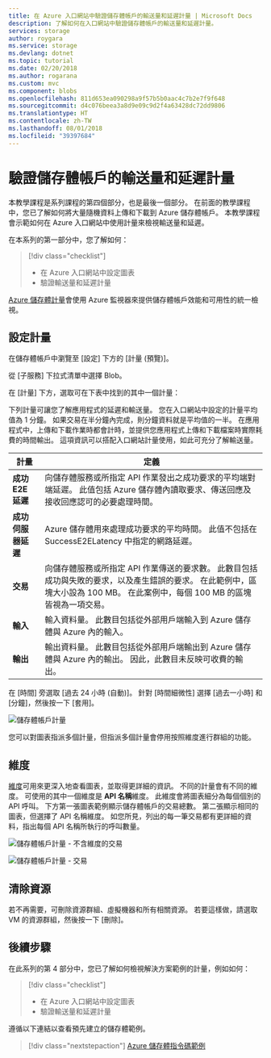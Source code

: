 ```yaml
---
title: 在 Azure 入口網站中驗證儲存體帳戶的輸送量和延遲計量 | Microsoft Docs
description: 了解如何在入口網站中驗證儲存體帳戶的輸送量和延遲計量。
services: storage
author: roygara
ms.service: storage
ms.devlang: dotnet
ms.topic: tutorial
ms.date: 02/20/2018
ms.author: rogarana
ms.custom: mvc
ms.component: blobs
ms.openlocfilehash: 811d653ea090298a9f57b5b0aac4c7b2e7f9f648
ms.sourcegitcommit: d4c076beea3a8d9e09c9d2f4a63428dc72dd9806
ms.translationtype: HT
ms.contentlocale: zh-TW
ms.lasthandoff: 08/01/2018
ms.locfileid: "39397684"
---
```

# <a name="verify-throughput-and-latency-metrics-for-a-storage-account"></a>驗證儲存體帳戶的輸送量和延遲計量

本教學課程是系列課程的第四個部分，也是最後一個部分。 在前面的教學課程中，您已了解如何將大量隨機資料上傳和下載到 Azure 儲存體帳戶。 本教學課程會示範如何在 Azure 入口網站中使用計量來檢視輸送量和延遲。

在本系列的第一部分中，您了解如何：

> [!div class="checklist"]
> * 在 Azure 入口網站中設定圖表
> * 驗證輸送量和延遲計量

[Azure 儲存體計量](../common/storage-metrics-in-azure-monitor.md?toc=%2fazure%2fstorage%2fblobs%2ftoc.json)會使用 Azure 監視器來提供儲存體帳戶效能和可用性的統一檢視。

## <a name="configure-metrics"></a>設定計量

在儲存體帳戶中瀏覽至 [設定] 下方的 [計量 (預覽)]。

從 [子服務] 下拉式清單中選擇 Blob。

在 [計量] 下方，選取可在下表中找到的其中一個計量：

下列計量可讓您了解應用程式的延遲和輸送量。 您在入口網站中設定的計量平均值為 1 分鐘。 如果交易在半分鐘內完成，則分鐘資料就是平均值的一半。 在應用程式中，上傳和下載作業時都會計時，並提供您應用程式上傳和下載檔案時實際耗費的時間輸出。 這項資訊可以搭配入口網站計量使用，如此可充分了解輸送量。

|計量|定義|
|---|---|
|**成功 E2E 延遲**|向儲存體服務或所指定 API 作業發出之成功要求的平均端對端延遲。 此值包括 Azure 儲存體內讀取要求、傳送回應及接收回應認可的必要處理時間。|
|**成功伺服器延遲**|Azure 儲存體用來處理成功要求的平均時間。 此值不包括在 SuccessE2ELatency 中指定的網路延遲。 |
|**交易**|向儲存體服務或所指定 API 作業傳送的要求數。 此數目包括成功與失敗的要求，以及產生錯誤的要求。 在此範例中，區塊大小設為 100 MB。 在此案例中，每個 100 MB 的區塊皆視為一項交易。|
|**輸入**|輸入資料量。 此數目包括從外部用戶端輸入到 Azure 儲存體與 Azure 內的輸入。 |
|**輸出**|輸出資料量。 此數目包括從外部用戶端輸出到 Azure 儲存體與 Azure 內的輸出。 因此，此數目未反映可收費的輸出。 |

在 [時間] 旁選取 [過去 24 小時 (自動)]。 針對 [時間細微性] 選擇 [過去一小時] 和 [分鐘]，然後按一下 [套用]。

![儲存體帳戶計量](./media/storage-blob-scalable-app-verify-metrics/figure1.png)

您可以對圖表指派多個計量，但指派多個計量會停用按照維度進行群組的功能。

## <a name="dimensions"></a>維度

[維度](../common/storage-metrics-in-azure-monitor.md?toc=%2fazure%2fstorage%2fblobs%2ftoc.json#metrics-dimensions)可用來更深入地查看圖表，並取得更詳細的資訊。 不同的計量會有不同的維度。 可使用的其中一個維度是 **API 名稱**維度。 此維度會將圖表細分為每個個別的 API 呼叫。 下方第一張圖表範例顯示儲存體帳戶的交易總數。 第二張顯示相同的圖表，但選擇了 API 名稱維度。 如您所見，列出的每一筆交易都有更詳細的資料，指出每個 API 名稱所執行的呼叫數量。

![儲存體帳戶計量 - 不含維度的交易](./media/storage-blob-scalable-app-verify-metrics/transactionsnodimensions.png)

![儲存體帳戶計量 - 交易](./media/storage-blob-scalable-app-verify-metrics/transactions.png)

## <a name="clean-up-resources"></a>清除資源

若不再需要，可刪除資源群組、虛擬機器和所有相關資源。 若要這樣做，請選取 VM 的資源群組，然後按一下 [刪除]。

## <a name="next-steps"></a>後續步驟

在此系列的第 4 部分中，您已了解如何檢視解決方案範例的計量，例如如何：

> [!div class="checklist"]
> * 在 Azure 入口網站中設定圖表
> * 驗證輸送量和延遲計量

遵循以下連結以查看預先建立的儲存體範例。

> [!div class="nextstepaction"]
> [Azure 儲存體指令碼範例](storage-samples-blobs-cli.md)

[previous-tutorial]: storage-blob-scalable-app-download-files.md
